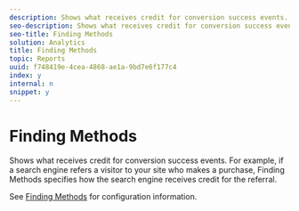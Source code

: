 ```yaml
---
description: Shows what receives credit for conversion success events. For example, if a search engine refers a visitor to your site who makes a purchase, Finding Methods specifies how the search engine receives credit for the referral.
seo-description: Shows what receives credit for conversion success events. For example, if a search engine refers a visitor to your site who makes a purchase, Finding Methods specifies how the search engine receives credit for the referral.
seo-title: Finding Methods
solution: Analytics
title: Finding Methods
topic: Reports
uuid: f748419e-4cea-4868-ae1a-9bd7e6f177c4
index: y
internal: n
snippet: y
---
```


# Finding Methods

Shows what receives credit for conversion success events. For example, if a search engine refers a visitor to your site who makes a purchase, Finding Methods specifies how the search engine receives credit for the referral.

See [Finding Methods](/help/admin/admin/finding-methods.md) for configuration information. 
